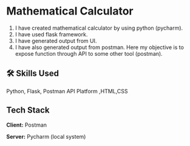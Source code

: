 
# Mathematical Calculator


1. I have created mathematical calculator by using python (pycharm).
2. I have used flask framework. 
3. I have generated output from UI.
4. I have also generated output from postman. Here my objective is to expose function through API to some other tool (postman).

## 🛠 Skills Used
Python, Flask, Postman API Platform ,HTML,CSS

  
## Tech Stack

**Client:** Postman

**Server:** Pycharm (local system)

  
